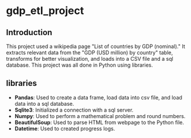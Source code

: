 # gdp_etl_project

## Introduction

This project used a wikipedia page "List of countries by GDP (nominal)." It extracts relevant data from the "GDP (USD million) by country" table, transforms for better visualization, and loads into a CSV file and a sql database. This project was all done in Python using libraries.

## libraries

- **Pandas**: Used to create a data frame, load data into csv file, and load data into a sql database.
- **Sqlite3**: Initialized a connection with a sql server.
- **Numpy**: Used to perform a mathematical problem and round numbers.
- **BeautifulSoup**: Used to parse HTML from webpage to the Python file.
- **Datetime**: Used to created progress logs.
